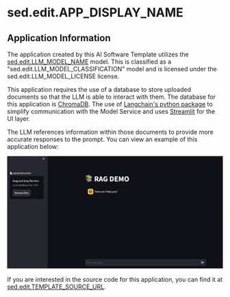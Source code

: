<!-- Original Recipe README: https://github.com/containers/ai-lab-recipes/blob/main/recipes/natural_language_processing/rag/README.md
-->

# sed.edit.APP_DISPLAY_NAME

## Application Information

The application created by this AI Software Template utilizes the [sed.edit.LLM_MODEL_NAME](sed.edit.LLM_MODEL_SRC) model. This is classified as a "sed.edit.LLM_MODEL_CLASSIFICATION" model and is licensed under the sed.edit.LLM_MODEL_LICENSE license.

This application requires the use of a database to store uploaded documents so that the LLM is able to interact with them. The database for this application is [ChromaDB](https://www.trychroma.com/). The use of [Langchain's python package](https://python.langchain.com/docs/introduction/) to simplify communication with the Model Service and uses [Streamlit](https://streamlit.io/) for the UI layer.

The LLM references information within those documents to provide more accurate responses to the prompt. You can view an example of this application below:

![image](./images/rag.png)

If you are interested in the source code for this application, you can find it at [sed.edit.TEMPLATE_SOURCE_URL](sed.edit.TEMPLATE_SOURCE_URL).